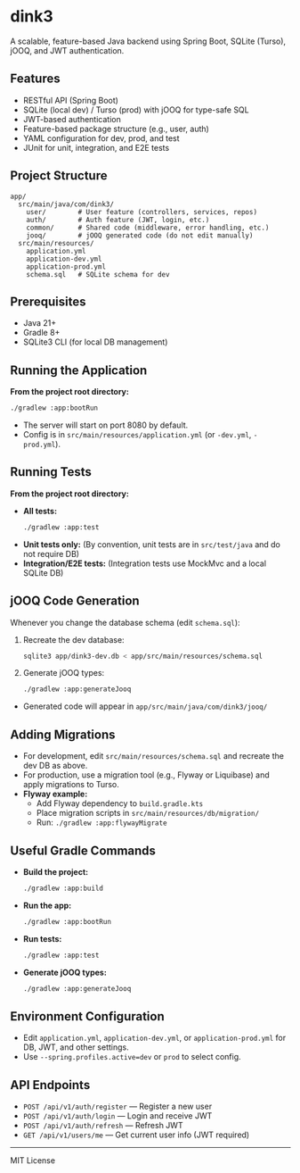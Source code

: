 # dink3

A scalable, feature-based Java backend using Spring Boot, SQLite (Turso), jOOQ, and JWT authentication.

## Features
- RESTful API (Spring Boot)
- SQLite (local dev) / Turso (prod) with jOOQ for type-safe SQL
- JWT-based authentication
- Feature-based package structure (e.g., user, auth)
- YAML configuration for dev, prod, and test
- JUnit for unit, integration, and E2E tests

## Project Structure
```
app/
  src/main/java/com/dink3/
    user/        # User feature (controllers, services, repos)
    auth/        # Auth feature (JWT, login, etc.)
    common/      # Shared code (middleware, error handling, etc.)
    jooq/        # jOOQ generated code (do not edit manually)
  src/main/resources/
    application.yml
    application-dev.yml
    application-prod.yml
    schema.sql   # SQLite schema for dev
```

## Prerequisites
- Java 21+
- Gradle 8+
- SQLite3 CLI (for local DB management)

## Running the Application

**From the project root directory:**

```sh
./gradlew :app:bootRun
```

- The server will start on port 8080 by default.
- Config is in `src/main/resources/application.yml` (or `-dev.yml`, `-prod.yml`).

## Running Tests

**From the project root directory:**

- **All tests:**
  ```sh
  ./gradlew :app:test
  ```
- **Unit tests only:**
  (By convention, unit tests are in `src/test/java` and do not require DB)
- **Integration/E2E tests:**
  (Integration tests use MockMvc and a local SQLite DB)

## jOOQ Code Generation

Whenever you change the database schema (edit `schema.sql`):

1. Recreate the dev database:
   ```sh
   sqlite3 app/dink3-dev.db < app/src/main/resources/schema.sql
   ```
2. Generate jOOQ types:
   ```sh
   ./gradlew :app:generateJooq
   ```
- Generated code will appear in `app/src/main/java/com/dink3/jooq/`

## Adding Migrations
- For development, edit `src/main/resources/schema.sql` and recreate the dev DB as above.
- For production, use a migration tool (e.g., Flyway or Liquibase) and apply migrations to Turso.
- **Flyway example:**
  - Add Flyway dependency to `build.gradle.kts`
  - Place migration scripts in `src/main/resources/db/migration/`
  - Run: `./gradlew :app:flywayMigrate`

## Useful Gradle Commands

- **Build the project:**
  ```sh
  ./gradlew :app:build
  ```
- **Run the app:**
  ```sh
  ./gradlew :app:bootRun
  ```
- **Run tests:**
  ```sh
  ./gradlew :app:test
  ```
- **Generate jOOQ types:**
  ```sh
  ./gradlew :app:generateJooq
  ```

## Environment Configuration
- Edit `application.yml`, `application-dev.yml`, or `application-prod.yml` for DB, JWT, and other settings.
- Use `--spring.profiles.active=dev` or `prod` to select config.

## API Endpoints
- `POST /api/v1/auth/register` — Register a new user
- `POST /api/v1/auth/login` — Login and receive JWT
- `POST /api/v1/auth/refresh` — Refresh JWT
- `GET /api/v1/users/me` — Get current user info (JWT required)

---
MIT License
